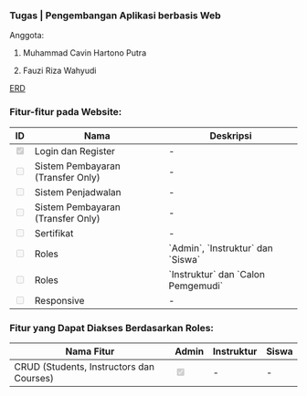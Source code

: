 ### Tugas | Pengembangan Aplikasi berbasis Web

Anggota:

1. Muhammad Cavin Hartono Putra

2. Fauzi Riza Wahyudi

[ERD]()

### Fitur-fitur pada Website:

<table>
  <thead>
  <tr>
    <th>ID</th>
    <th>Nama</th>
    <th>Deskripsi</th>
  </tr>
  </thead>
  <tbody>
    <tr>
      <td><input type="checkbox" checked disabled/></td>
      <td>Login dan Register</td>
      <td>-</td>
    </tr>
    <tr>
      <td><input type="checkbox" disabled/></td>
      <td>Sistem Pembayaran (Transfer Only)</td>
      <td>-</td>
    </tr>
    <tr>
      <td><input type="checkbox" disabled/></td>
      <td>Sistem Penjadwalan</td>
      <td>-</td>
    </tr>
    <tr>
      <td><input type="checkbox" disabled/></td>
      <td>Sistem Pembayaran (Transfer Only)</td>
      <td>-</td>
    </tr>
    <tr>
      <td><input type="checkbox" disabled/></td>
      <td>Sertifikat</td>
      <td>-</td>
    </tr>
    <tr>
      <td><input type="checkbox" disabled/></td>
      <td>Roles</td>
      <td>`Admin`, `Instruktur` dan `Siswa`</td>
    </tr>
    <tr>
      <td><input type="checkbox" disabled/></td>
      <td>Roles</td>
      <td>`Instruktur` dan `Calon Pemgemudi`</td>
    </tr>
    <tr>
      <td><input type="checkbox" disabled/></td>
      <td>Responsive</td>
      <td>-</td>
    </tr>
  </tbody>
</table>

### Fitur yang Dapat Diakses Berdasarkan Roles:

<table>
  <thead>
    <tr>
      <th>Nama Fitur</th>
      <th>Admin</th>
      <th>Instruktur</th>
      <th>Siswa</th>
    </tr>
  </thead>
  <tbody>
    <tr>
      <td>CRUD (Students, Instructors dan Courses)</td>
      <td><input type="checkbox" checked disabled/></td>
      <td>-</td>
      <td>-</td>
    </tr>
  </tbody>
</table>
